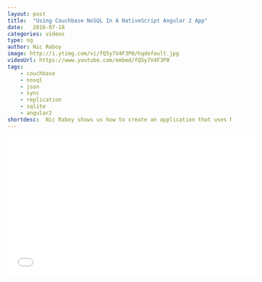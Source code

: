 ```yaml
---
layout: post
title:  "Using Couchbase NoSQL In A NativeScript Angular 2 App"
date:   2016-07-18
categories: videos
type: ng
author: Nic Raboy
image: http://i.ytimg.com/vi/fQ5y7V4F3P0/hqdefault.jpg
videoUrl: https://www.youtube.com/embed/fQ5y7V4F3P0
tags: 
    - couchbase
    - nosql
    - json
    - sync
    - replication
    - sqlite
    - angular2
shortdesc: 	Nic Raboy shows us how to create an application that uses NoSQL and syncs between devices using Angular 2 and Couchbase.
---
```

<iframe width="560" height="315" src="{{ videoUrl }}" frameborder="0" allowfullscreen></iframe>
